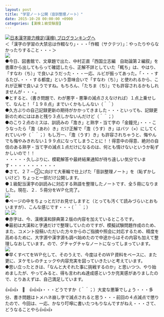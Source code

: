 ```yaml
---
layout: post
title: "学習ノ－ト公開（音訓整理ノート）"
date: 2015-10-28 00:00:00 +0900
categories: [漢検１級受験歴]
---
```


[![](/syuusyuu9701/assets/images/学習ノ－ト公開（音訓整理ノート）-br_c_3028_1.gif)](http://blog.with2.net/link.php?1659096:3028 "日本漢字能力検定(漢検) ブログランキングへ")[日本漢字能力検定(漢検) ブログランキングへ](http://blog.with2.net/link.php?1659096:3028)  
＜「漢字の学習の大禁忌は作輟なり」・・・「作輟（サクテツ）」：やったりやらなかったりすること・・・＞  
![](/syuusyuu9701/assets/images/学習ノ－ト公開（音訓整理ノート）-e83e75783ac7946c87282772c046b56d.jpg)  
●今日、図書館で、文章題で出た、中村正直「西国立志編　自助論第２編叙」を書庫から出してもらって確認したら、正解不詳としていた「輒ち」は、やはり、「すなわ（ち）」で良いようだった・・・一応、ルビが振ってあった。「・・・するたび、・・・する都度」という意味合いで「すなわ（ち）」と使われるから、これが正解で良いようですね。もちろん、「たちま（ち）」でも許容されるかもしれませんが・・・。  
●とすると、（書き問題で、わが悪字・悪筆の減点さえなければ）１点上乗せして、なんと！「１９８点」までいくかもしんない（＾＾）  
●久方ぶりの自己記録更新の期待がかかってきました・・・といっても、記録更新のためにははあと残り３点しかないんだけど（＾＾；）  
●のこり２点のミスは、訓読みの「澹き」と熟字・当て字の「金鐘児」・・・こうなったら「澹（あわ）き」だけ正解で「澹（うす）き」はバツ（×）にしてくれていいや（＾＾；）もし万一、「澹（うす）き」も許容されちゃうと、悔やんでも悔やみきれない１９９点になってしまうことに！！得意中の得意、絶対の自信のある熟字・当て字の減点１点だけになるのは、何とも情けないというか恥ずかしいので！！  
・・・・・久しぶりに、模範解答や最終結果通知が待ち遠しい気分でいます・・・・・・・・・・・  
●さて、２７－②に向けて大車輪で仕上げた「音訓整理ノート」を（恥ずかしいけど）ちょっと一部だけ公開します。  
●１級配当漢字の訓読みに対応する熟語を整理したノートです、全５冊になりました。現在、２．５冊分をＷＰ化完了。  
![](/syuusyuu9701/assets/images/学習ノ－ト公開（音訓整理ノート）-a94812956597bc10733595cee80c9b33.jpg)  
●ページの中をちょっとだけお見せしますと（とっても汚くて読みづらいとおもいますが）、こんな感じです・・・（＾＾；）  
![](/syuusyuu9701/assets/images/学習ノ－ト公開（音訓整理ノート）-6ec1977b0749e5333bfcc7ecd90699f6.jpg) ![](/syuusyuu9701/assets/images/学習ノ－ト公開（音訓整理ノート）-44cfda887097d099a526dcf4d84fa0e0.jpg)  
●赤字は、今、漢検漢和辞典第２版の内容を加えているところです。  
●最初は大漢和と字通だけで整理していたのですが、模擬試験問題作成のため、また、コメント投稿いただいた方々からのご指摘や照会に対応するため、精度を高めるために、大字源や漢字源も調べ始めたので中途からはその内容も加えて整理しなおしています。ので、グチャグチャなノートになってしまっています。  
![](/syuusyuu9701/assets/images/学習ノ－ト公開（音訓整理ノート）-62386232eba0094e3af6568e8717c969.jpg)  
●早くすべてをＷＰ化して、そのうえで、今度はそのＷＰ資料をベースに、また更に、ヌケモレのチェックや内容充実を図っていきたいと考えています。  
●思い立ったときは、「なんと大それた事に挑戦するのか」と思いつつ、やり始めましたが、やってみると、得も言われぬ達成感というか充実感がありましたので、とりあえずは、自己満足しています。  
  
👍👍👍　🐑　👍👍👍・・・どうですか（＾＾；）大変な悪筆でしょう・・・多分、書き問題はトメハネ崩し字で減点されると思う・・・前回の４点減点で懲りたので、今回は、一応、かなり叮嚀に書いたつもりなんですがねえ・・・さて、どうなることやら👍👍👍  